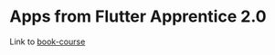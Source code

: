 # Apps from Flutter Apprentice 2.0
Link to [book-course](https://www.raywenderlich.com/books/flutter-apprentice/v2.0)
